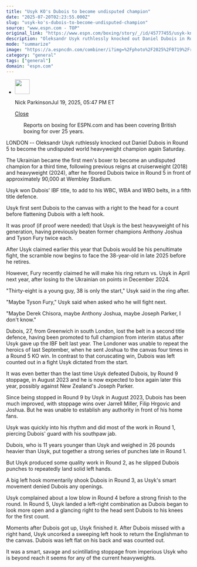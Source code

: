 ```yaml
---
title: "Usyk KO's Dubois to become undisputed champion"
date: "2025-07-20T02:23:55.000Z"
slug: "usyk-ko's-dubois-to-become-undisputed-champion"
source: "www.espn.com - TOP"
original_link: "https://www.espn.com/boxing/story/_/id/45777455/usyk-knocks-dubois-become-undisputed-heavyweight-champion"
description: "Oleksandr Usyk ruthlessly knocked out Daniel Dubois in Round 5 to become undisputed world heavyweight champion once again on Saturday."
mode: "summarize"
image: "https://a.espncdn.com/combiner/i?img=%2Fphoto%2F2025%2F0719%2Fr1521091_1296x729_16%2D9.jpg"
category: "general"
tags: ["general"]
domain: "espn.com"
---
```

<div id="readability-page-1" class="page"><div><div><ul><li><p><img src="https://a.espncdn.com/combiner/i?img=/photo/2024/0321/r1308010_100x150_2-3.jpg&amp;h=80&amp;w=80&amp;scale=crop" alt="" width="40" height="40"></p><p>Nick Parkinson<span>Jul 19, 2025, 05:47 PM ET</span></p><div><p><a href="#">Close</a></p><ul>Reports on boxing for ESPN.com and has been covering British boxing for over 25 years.</ul></div></li></ul></div><p>LONDON -- Oleksandr Usyk ruthlessly knocked out Daniel Dubois in Round 5 to become the undisputed world heavyweight champion again Saturday.</p><p>The Ukrainian became the first men's boxer to become an undisputed champion for a third time, following previous reigns at cruiserweight (2018) and heavyweight (2024), after he floored Dubois twice in Round 5 in front of approximately 90,000 at Wembley Stadium.</p><p>Usyk won Dubois' IBF title, to add to his WBC, WBA and WBO belts, in a fifth title defence.</p><p>Usyk first sent Dubois to the canvas with a right to the head for a count before flattening Dubois with a left hook.</p><p>It was proof (if proof were needed) that Usyk is the best heavyweight of his generation, having previously beaten former champions Anthony Joshua and Tyson Fury twice each.</p><p>After Usyk claimed earlier this year that Dubois would be his penultimate fight, the scramble now begins to face the 38-year-old in late 2025 before he retires.</p><p>However, Fury recently claimed he will make his ring return vs. Usyk in April next year, after losing to the Ukrainian on points in December 2024.</p><p>"Thirty-eight is a young guy, 38 is only the start," Usyk said in the ring after.</p><p>"Maybe Tyson Fury," Usyk said when asked who he will fight next.</p><p>"Maybe Derek Chisora, maybe Anthony Joshua, maybe Joseph Parker, I don't know."</p><p>Dubois, 27, from Greenwich in south London, lost the belt in a second title defence, having been promoted to full champion from interim status after Usyk gave up the IBF belt last year. The Londoner was unable to repeat the heroics of last September, when he sent Joshua to the canvas four times in a Round 5 KO win. In contrast to that coruscating win, Dubois was left counted out in a fight Usyk dictated from the start.</p><p>It was even better than the last time Usyk defeated Dubois, by Round 9 stoppage, in August 2023 and he is now expected to box again later this year, possibly against New Zealand's Joseph Parker.</p><p>Since being stopped in Round 9 by Usyk in August 2023, Dubois has been much improved, with stoppage wins over Jarrell Miller, Filip Hrgovic and Joshua. But he was unable to establish any authority in front of his home fans.</p><p>Usyk was quickly into his rhythm and did most of the work in Round 1, piercing Dubois' guard with his southpaw jab.</p><p>Dubois, who is 11 years younger than Usyk and weighed in 26 pounds heavier than Usyk, put together a strong series of punches late in Round 1.</p><p>But Usyk produced some quality work in Round 2, as he slipped Dubois punches to repeatedly land solid left hands.</p><p>A big left hook momentarily shook Dubois in Round 3, as Usyk's smart movement denied Dubois any openings.</p><p>Usyk complained about a low blow in Round 4 before a strong finish to the round. In Round 5, Usyk landed a left-right combination as Dubois began to look more open and a glancing right to the head sent Dubois to his knees for the first count.</p><p>Moments after Dubois got up, Usyk finished it. After Dubois missed with a right hand, Usyk uncorked a sweeping left hook to return the Englishman to the canvas. Dubois was left flat on his back and was counted out.</p><p>It was a smart, savage and scintillating stoppage from imperious Usyk who is beyond reach it seems for any of the current heavyweights.</p>
</div></div>